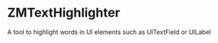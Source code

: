 ZMTextHighlighter
=================

A tool to highlight words in UI elements such as UITextField or UILabel
